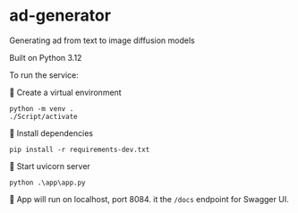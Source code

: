 # ad-generator
Generating ad from text to image diffusion models

Built on Python 3.12

To run the service:

:rocket: Create a virtual environment

```shell 
python -m venv .
./Script/activate
```

:rocket: Install dependencies

```shell
pip install -r requirements-dev.txt
```

:rocket: Start uvicorn server

```shell
python .\app\app.py
```

:rocket: App will run on localhost, port 8084. it the `/docs` endpoint for Swagger UI.
